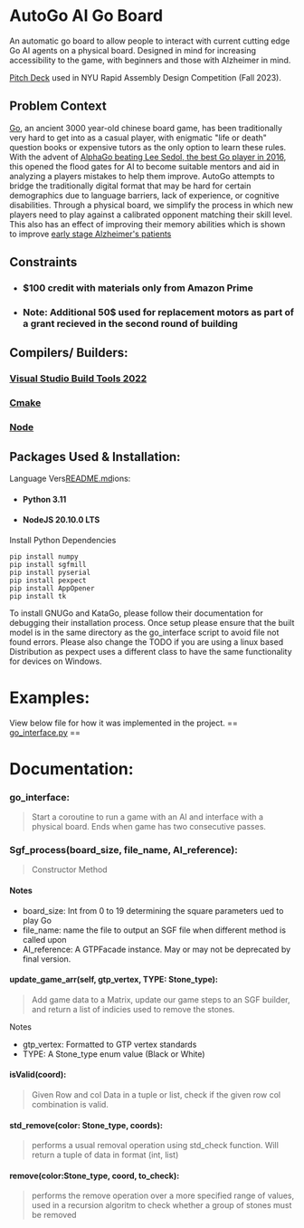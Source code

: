 # AutoGo AI Go Board

An automatic go board to allow people to interact with current cutting edge Go AI agents on a physical board.
Designed in mind for increasing accessibility to the game, with beginners and those with Alzheimer in mind. 

[Pitch Deck](https://docs.google.com/presentation/d/1m-c53NVoZjykfTUQ7aZriYBSJiH1ZGzQ/edit?usp=sharing&ouid=112388206392190541273&rtpof=true&sd=true)
 used in NYU Rapid Assembly Design Competition (Fall 2023).

## Problem Context

[Go](https://en.wikipedia.org/wiki/Go_(game)), 
an ancient 3000 year-old chinese board game, has been traditionally very hard to get into as a 
casual player, with enigmatic "life or death" question books or expensive tutors as the only 
option to learn these rules. 
With the advent of [AlphaGo beating Lee Sedol, the best Go player in 2016](https://en.wikipedia.org/wiki/AlphaGo_versus_Lee_Sedol), 
this opened the flood gates for AI to become suitable mentors and aid in analyzing a players mistakes to help them improve. 
AutoGo attempts to bridge the traditionally digital format that may be hard for certain demographics due to language barriers, 
lack of experience, or cognitive disabilities. 
Through a physical board, we simplify the process in which new players need to play against a calibrated opponent matching their skill level. 
This also has an effect of improving their memory abilities which is shown to improve [early stage Alzheimer's patients](https://www.apa.org/news/press/releases/2002/10/memory-training)


## Constraints

- ### $100 credit with materials only from Amazon Prime
- ### Note: Additional 50$ used for replacement motors as part of a grant recieved in the second round of building

## Compilers/ Builders:

### [Visual Studio Build Tools 2022](https://visualstudio.microsoft.com/downloads/)

### [Cmake](https://cmake.org/)

### [Node](https://nodejs.org/en)

## Packages Used & Installation:
Language Vers[README.md](README.md)ions:
- #### Python 3.11
- #### NodeJS 20.10.0 LTS

Install Python Dependencies
````commandline
pip install numpy
pip install sgfmill
pip install pyserial
pip install pexpect
pip install AppOpener
pip install tk
````
To install GNUGo and KataGo, please follow their documentation for debugging their installation process. Once setup please ensure that the built model is in the same directory as the go_interface script to avoid file not found errors.
Please also change the TODO if you are using a linux based Distribution as pexpect uses a different class to have the same functionality for devices on Windows.

# Examples:

View below file for how it was implemented in the project. == [go_interface.py](https://github.com/sean-lai-sh/AutoGo/blob/main/go_interface.py) ==


# Documentation:

### go_interface:

>Start a coroutine to run a game with an AI and interface with a physical board.
Ends when game has two consecutive passes.


### Sgf_process(board_size, file_name, AI_reference):

>Constructor Method

#### Notes

- board_size: Int from 0 to 19 determining the square parameters ued to play Go
- file_name: name the file to output an SGF file when different method is called upon
- AI_reference: A GTPFacade instance. May or may not be deprecated by final version.

#### update_game_arr(self, gtp_vertex, TYPE: Stone_type):

> Add game data to a Matrix, update our game steps to an SGF builder, and return a list of indicies used to remove the stones.

Notes
- gtp_vertex: Formatted to GTP vertex standards
- TYPE: A Stone_type enum value (Black or White)

#### isValid(coord):

> Given Row and col Data in a tuple or list, check if the given row col combination is valid.

#### std_remove(color: Stone_type, coords):

> performs a usual removal operation using std_check function. Will return a tuple of data in format (int, list)

#### remove(color:Stone_type, coord, to_check):

> performs the remove operation over a more specified range of values, used in a recursion algoritm to check whether a group of stones must be removed



